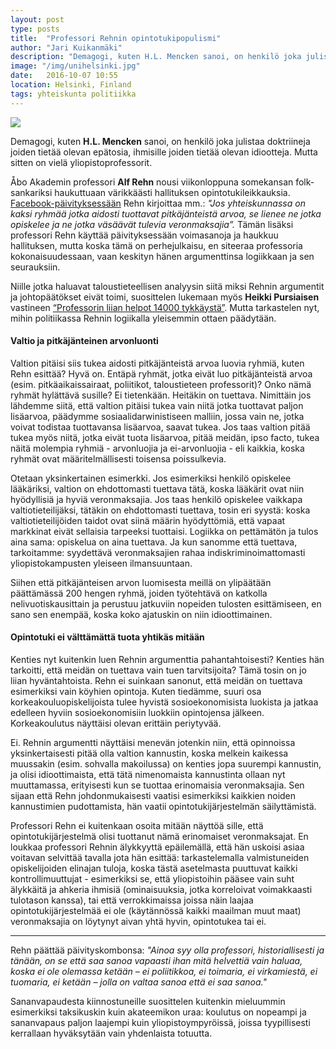 ```yaml
---
layout: post
type: posts
title:  "Professori Rehnin opintotukipopulismi"
author: "Jari Kuikanmäki"
description: "Demagogi, kuten H.L. Mencken sanoi, on henkilö joka julistaa doktriineja joiden tietää olevan epätosia, ihmisille joiden tietää olevan idiootteja. Mutta sitten on vielä yliopistoprofessorit."
image: "/img/unihelsinki.jpg"
date:   2016-10-07 10:55
location: Helsinki, Finland
tags: yhteiskunta politiikka
---
```


<div class="post-image">
<img src="{{ "/img/unihelsinki.jpg" | prepend: site.baseurl }}">
</div>

Demagogi, kuten <b>H.L. Mencken</b> sanoi, on henkilö joka julistaa doktriineja joiden tietää olevan epätosia, ihmisille joiden tietää olevan idiootteja. Mutta sitten on vielä yliopistoprofessorit.

Åbo Akademin professori <b>Alf Rehn</b> nousi viikonloppuna somekansan folk-sankariksi haukuttuaan värikkäästi hallituksen opintotukileikkauksia. <a href="https://www.facebook.com/alfrehn/posts/10154695821241337?__mref=message_bubble" target="_blank">Facebook-päivityksessään</a> Rehn kirjoittaa mm.: <i>"Jos yhteiskunnassa on kaksi ryhmää jotka aidosti tuottavat pitkäjänteistä arvoa, se lienee ne jotka opiskelee ja ne jotka väsäävät tulevia veronmaksajia”.</i> Tämän lisäksi professori Rehn käyttää päivityksessään voimasanoja ja haukkuu hallituksen, mutta koska tämä on perhejulkaisu, en siteeraa professoria kokonaisuudessaan, vaan keskityn hänen argumenttinsa logiikkaan ja sen seurauksiin.

Niille jotka haluavat taloustieteellisen analyysin siitä miksi Rehnin argumentit ja johtopäätökset eivät toimi, suosittelen lukemaan myös <b>Heikki Pursiaisen</b> vastineen <a href="http://blogit.image.fi/asiatonlehdistokatsaus/professorin-liian-helpot-14-000-tykkaysta/" target="_blank">“Professorin liian helpot 14000 tykkäystä”</a>. Mutta tarkastelen nyt, mihin politiikassa Rehnin logiikalla yleisemmin ottaen päädytään.

<h4>Valtio ja pitkäjänteinen arvonluonti</h4>

Valtion pitäisi siis tukea aidosti pitkäjänteistä arvoa luovia ryhmiä, kuten Rehn esittää? Hyvä on. Entäpä ryhmät, jotka eivät luo pitkäjänteistä arvoa (esim. pitkäaikaissairaat, poliitikot, taloustieteen professorit)? Onko nämä ryhmät hylättävä susille? Ei tietenkään. Heitäkin on tuettava. Nimittäin jos lähdemme siitä, että valtion pitäisi tukea vain niitä jotka tuottavat paljon lisäarvoa, päädymme sosiaalidarwinistiseen malliin, jossa vain ne, jotka voivat todistaa tuottavansa lisäarvoa, saavat tukea. Jos taas valtion pitää tukea myös niitä, jotka eivät tuota lisäarvoa, pitää meidän, ipso facto, tukea näitä molempia ryhmiä - arvonluojia ja ei-arvonluojia - eli kaikkia, koska ryhmät ovat määritelmällisesti toisensa poissulkevia.

Otetaan yksinkertainen esimerkki. Jos esimerkiksi henkilö opiskelee lääkäriksi, valtion on ehdottomasti tuettava tätä, koska lääkärit ovat niin hyödyllisiä ja hyviä veronmaksajia. Jos taas henkilö opiskelee vaikkapa valtiotieteilijäksi, tätäkin on ehdottomasti tuettava, tosin eri syystä: koska valtiotieteilijöiden taidot ovat siinä määrin hyödyttömiä, että vapaat markkinat eivät sellaisia tarpeeksi tuottaisi. Logiikka on pettämätön ja tulos aina sama: opiskelua on aina tuettava. Ja kun sanomme että tuettava, tarkoitamme: syydettävä veronmaksajien rahaa indiskriminoimattomasti yliopistokampusten yleiseen ilmansuuntaan.

Siihen että pitkäjänteisen arvon luomisesta meillä on ylipäätään päättämässä 200 hengen ryhmä, joiden työtehtävä on katkolla nelivuotiskausittain ja perustuu jatkuviin nopeiden tulosten esittämiseen, en sano sen enempää, koska koko ajatuskin on niin idioottimainen.

<h4>Opintotuki ei välttämättä tuota yhtikäs mitään</h4>

Kenties nyt kuitenkin luen Rehnin argumenttia pahantahtoisesti? Kenties hän tarkoitti, että meidän on tuettava vain tuen tarvitsijoita? Tämä tosin on jo liian hyväntahtoista. Rehn ei suinkaan sanonut, että meidän on tuettava esimerkiksi vain köyhien opintoja. Kuten tiedämme, suuri osa korkeakouluopiskelijoista tulee hyvistä sosioekonomisista luokista ja jatkaa edelleen hyviin sosioekonomisiin luokkiin opintojensa jälkeen. Korkeakoulutus näyttäisi olevan erittäin periytyvää.

Ei. Rehnin argumentti näyttäisi menevän jotenkin niin, että opinnoissa yksinkertaisesti pitää olla valtion kannustin, koska melkein kaikessa muussakin (esim. sohvalla makoilussa) on kenties jopa suurempi kannustin, ja olisi idioottimaista, että tätä nimenomaista kannustinta ollaan nyt muuttamassa, erityisesti kun se tuottaa erinomaisia veronmaksajia. Sen sijaan että Rehn johdonmukaisesti vaatisi esimerkiksi kaikkien noiden kannustimien pudottamista, hän vaatii opintotukijärjestelmän säilyttämistä.

Professori Rehn ei kuitenkaan osoita mitään näyttöä sille, että opintotukijärjestelmä olisi tuottanut nämä erinomaiset veronmaksajat. En loukkaa professori Rehnin älykkyyttä epäilemällä, että hän uskoisi asiaa voitavan selvittää tavalla jota hän esittää: tarkastelemalla valmistuneiden opiskelijoiden elinajan tuloja, koska tästä asetelmasta puuttuvat kaikki kontrollimuuttujat - esimerkiksi se, että yliopistoihin pääsee vain suht älykkäitä ja ahkeria ihmisiä (ominaisuuksia, jotka korreloivat voimakkaasti tulotason kanssa), tai että verrokkimaissa joissa näin laajaa opintotukijärjestelmää ei ole (käytännössä kaikki maailman muut maat) veronmaksajia on löytynyt aivan yhtä hyvin, opintotukea tai ei.

<hr>

Rehn päättää päivityskombonsa: <i>"Ainoa syy olla professori, historiallisesti ja tänään, on se että saa sanoa vapaasti ihan mitä helvettiä vain haluaa, koska ei ole olemassa ketään – ei poliitikkoa, ei toimaria, ei virkamiestä, ei tuomaria, ei ketään – jolla on valtaa sanoa että ei saa sanoa."</i>

Sananvapaudesta kiinnostuneille suosittelen kuitenkin mieluummin esimerkiksi taksikuskin kuin akateemikon uraa: koulutus on nopeampi ja sananvapaus paljon laajempi kuin yliopistoympyröissä, joissa tyypillisesti kerrallaan hyväksytään vain yhdenlaista totuutta.
